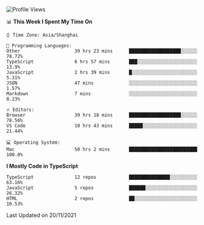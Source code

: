 <!--START_SECTION:waka-->
![Profile Views](http://img.shields.io/badge/Profile%20Views-1-blue)

📊 **This Week I Spent My Time On** 

```text
⌚︎ Time Zone: Asia/Shanghai

💬 Programming Languages: 
Other                    39 hrs 23 mins      ███████████████████░░░░░░   78.72% 
TypeScript               6 hrs 57 mins       ███░░░░░░░░░░░░░░░░░░░░░░   13.9% 
JavaScript               2 hrs 39 mins       █░░░░░░░░░░░░░░░░░░░░░░░░   5.31% 
JSON                     47 mins             ░░░░░░░░░░░░░░░░░░░░░░░░░   1.57% 
Markdown                 7 mins              ░░░░░░░░░░░░░░░░░░░░░░░░░   0.23%

🔥 Editors: 
Browser                  39 hrs 18 mins      ███████████████████░░░░░░   78.56% 
VS Code                  10 hrs 43 mins      █████░░░░░░░░░░░░░░░░░░░░   21.44%

💻 Operating System: 
Mac                      50 hrs 2 mins       █████████████████████████   100.0%

```

**I Mostly Code in TypeScript** 

```text
TypeScript               12 repos            ███████████████░░░░░░░░░░   63.16% 
JavaScript               5 repos             ██████░░░░░░░░░░░░░░░░░░░   26.32% 
HTML                     2 repos             ██░░░░░░░░░░░░░░░░░░░░░░░   10.53%

```



 Last Updated on 20/11/2021
<!--END_SECTION:waka-->

